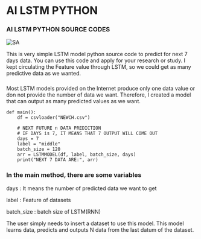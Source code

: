 # AI LSTM PYTHON
### AI LSTM PYTHON SOURCE CODES

![SA](https://user-images.githubusercontent.com/87653966/139011900-7d18fd90-e63c-46ce-ba2e-ef919dc0deba.PNG)


This is very simple LSTM model python source code to predict for next 7 days data. You can use this code and apply for your research or study. I kept circulating the Feature value through LSTM, so we could get as many predictive data as we wanted.

###
###

Most LSTM models provided on the Internet produce only one data value or don not provide the number of data we want. Therefore, I created a model that can output as many predicted values as we want.


    def main():
        df = csvloader("NEWCH.csv")

        # NEXT FUTURE n DATA PREDICTION
        # IF DAYS is 7, IT MEANS THAT 7 OUTPUT WILL COME OUT
        days = 7
        label = "middle"
        batch_size = 120
        arr = LSTMMODEL(df, label, batch_size, days)
        print("NEXT 7 DATA ARE:", arr)
        
### In the main method, there are some variables
days : It means the number of predicted data we want to get

label : Feature of datasets

batch_size : batch size of LSTM(RNN)


The user simply needs to insert a dataset to use this model. This model learns data, predicts and outputs N data from the last datum of the dataset.
